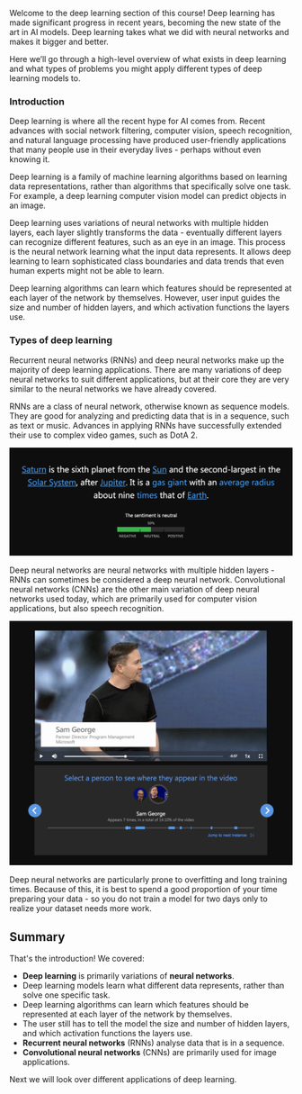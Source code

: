 Welcome to the deep learning section of this course! Deep learning has made significant progress in recent years, becoming the new state of the art in AI models. Deep learning takes what we did with neural networks and makes it bigger and better.

Here we’ll go through a high-level overview of what exists in deep learning and what types of problems you might apply different types of deep learning models to.

### Introduction

Deep learning is where all the recent hype for AI comes from. Recent advances with social network filtering, computer vision, speech recognition, and natural language processing have produced user-friendly applications that many people use in their everyday lives - perhaps without even knowing it.

Deep learning is a family of machine learning algorithms based on learning data representations, rather than algorithms that specifically solve one task. For example, a deep learning computer vision model can predict objects in an image.

Deep learning uses variations of neural networks with multiple hidden layers, each layer slightly transforms the data - eventually different layers can recognize different features, such as an eye in an image. This process is the neural network learning what the input data represents. It allows deep learning to learn sophisticated class boundaries and data trends that even human experts might not be able to learn.

Deep learning algorithms can learn which features should be represented at each layer of the network by themselves. However, user input guides the size and number of hidden layers, and which activation functions the layers use.

### Types of deep learning

Recurrent neural networks (RNNs) and deep neural networks make up the majority of deep learning applications. There are many variations of deep neural networks to suit different applications, but at their core they are very similar to the neural networks we have already covered.

RNNs are a class of neural network, otherwise known as sequence models. They are good for analyzing and predicting data that is in a sequence, such as text or music. Advances in applying RNNs have successfully extended their use to complex video games, such as DotA 2.

![6.1 TextExample](../media/6.1_TextExample.png)

Deep neural networks are neural networks with multiple hidden layers - RNNs can sometimes be considered a deep neural network. Convolutional neural networks (CNNs) are the other main variation of deep neural networks used today, which are primarily used for computer vision applications, but also speech recognition.

![6.1 VideoExample](../media/6.1_VideoExample.png)

Deep neural networks are particularly prone to overfitting and long training times. Because of this, it is best to spend a good proportion of your time preparing your data - so you do not train a model for two days only to realize your dataset needs more work.

## Summary

That's the introduction! We covered:

* __Deep learning__ is primarily variations of __neural networks__.
* Deep learning models learn what different data represents, rather than solve one specific task.
* Deep learning algorithms can learn which features should be represented at each layer of the network by themselves.
* The user still has to tell the model the size and number of hidden layers, and which activation functions the layers use.
* __Recurrent neural networks__ (RNNs) analyse data that is in a sequence.
* __Convolutional neural networks__ (CNNs) are primarily used for image applications.

Next we will look over different applications of deep learning.